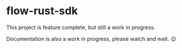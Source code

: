 # flow-rust-sdk
This project is feature complete, but still a work in progress.

Documentation is also a work in progress, please watch and wait. 😉
